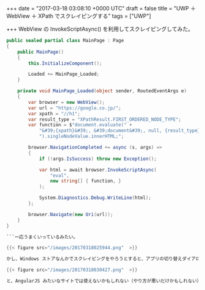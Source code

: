 
+++
date = "2017-03-18 03:08:10 +0000 UTC"
draft = false
title = "UWP ＋ WebView ＋ XPath でスクレイピングする"
tags = ["UWP"]

+++
WebView の InvokeScriptAsync() を利用してスクレイピングしてみた。
```cs
public sealed partial class MainPage : Page
{
    public MainPage()
    {
        this.InitializeComponent();

        Loaded += MainPage_Loaded;
    }

    private void MainPage_Loaded(object sender, RoutedEventArgs e)
    {
        var browser = new WebView();
        var url = "https://google.co.jp/";
        var xpath = "//h1";
        var result_type = "XPathResult.FIRST_ORDERED_NODE_TYPE";
        var function = $"document.evaluate(" + 
            "&#39;{xpath}&#39;, &#39;document&#39;, null, {result_type}, null" + 
            ").singleNodeValue.innerHTML;";

        browser.NavigationCompleted += async (s, args) =>
        {
            if (!args.IsSuccess) throw new Exception();

            var html = await browser.InvokeScriptAsync(
                "eval", 
                new string[] { function, }
            );

            System.Diagnostics.Debug.WriteLine(html);
        };

        browser.Navigate(new Uri(url));
    }
}

```一応うまくいっているみたい。

{{< figure src="/images/20170318025944.png"  >}}

かし、Windows ストアなんかでスクレイピングをやろうとすると、アプリの切り替えダイアログが出てしまう（プロトコルハンドラーとか言うのか？　これ）。

{{< figure src="/images/20170318030427.png"  >}}

と、AngularJS みたいなサイトでは使えないかもしれない（やり方が悪いだけかもしれない）。また、WebView は UI スレッドで動作するらしいので、バックグラウンドタスクで利用することもできない。あんまりスジのいい方法ではなさそうだ、というのが今回の結論かも。


